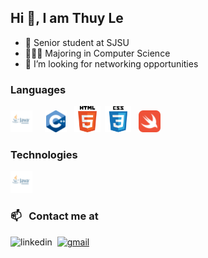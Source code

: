 <h2>Hi 👋, I am Thuy Le</h2>

- 🌱 Senior student at SJSU
- 👩🏻‍💻 Majoring in Computer Science
- 💞️ I’m looking for networking opportunities

<h3>Languages</h3>

 <img alt="Java" width="35px" height="35px" src="https://raw.githubusercontent.com/github/explore/80688e429a7d4ef2fca1e82350fe8e3517d3494d/topics/java/java.png"> &nbsp; &nbsp; <img width="35px" height="35px" src="https://raw.githubusercontent.com/github/explore/80688e429a7d4ef2fca1e82350fe8e3517d3494d/topics/cpp/cpp.png"> &nbsp; <img width="42px" height="42px" src="https://raw.githubusercontent.com/github/explore/80688e429a7d4ef2fca1e82350fe8e3517d3494d/topics/html/html.png"> &nbsp;<img width="42px" height="42px" src="https://raw.githubusercontent.com/github/explore/80688e429a7d4ef2fca1e82350fe8e3517d3494d/topics/css/css.png"> &nbsp; <img width="35px" height="35px" src="https://raw.githubusercontent.com/github/explore/80688e429a7d4ef2fca1e82350fe8e3517d3494d/topics/swift/swift.png">

<h3>Technologies</h3>

<img width="35px" height="35px" src="https://raw.githubusercontent.com/github/explore/80688e429a7d4ef2fca1e82350fe8e3517d3494d/topics/java/java.png">


<h3>📫 &nbsp; Contact me at</h3>

[<img align="left" alt="linkedin" src="https://img.shields.io/badge/LinkedIn-0077B5?style=for-the-badge&logo=linkedin&logoColor=white" />](www.linkedin.com/in/thuynple) &nbsp; [<img alt="gmail" src="https://img.shields.io/badge/Gmail-D14836?style=for-the-badge&logo=gmail&logoColor=white" />](thuynhatphuong.le@sjsu.edu) &nbsp;



<!---
thuyle97/thuyle97 is a ✨ special ✨ repository because its `README.md` (this file) appears on your GitHub profile.
You can click the Preview link to take a look at your changes.
--->
